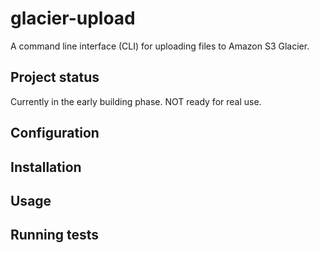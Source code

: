 # glacier-upload

A command line interface (CLI) for uploading files to Amazon S3 Glacier.

## Project status

Currently in the early building phase. NOT ready for real use.

## Configuration

## Installation

## Usage

## Running tests